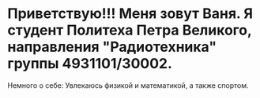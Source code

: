 # Приветствую!!! Меня зовут Ваня. Я студент Политеха Петра Великого, направления "Радиотехника" группы 4931101/30002.
Немного о себе:
Увлекаюсь физикой и математикой, а также спортом.

